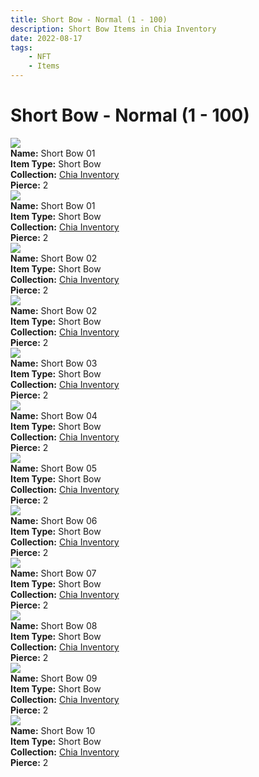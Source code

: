 ```yaml
---
title: Short Bow - Normal (1 - 100)
description: Short Bow Items in Chia Inventory
date: 2022-08-17
tags:
    - NFT
    - Items
---
```


# Short Bow - Normal (1 - 100)
<div class="item_thumbnail">
<img loading="lazy" src="https://wysajenhpma4zibrrs6vus7bx56sn2sgezkmye6ct25rephgdu.arweave.net/t_iQEkad7AcygMYy9Wkvhv30m6kYmVMwTwp67EjzmHc"><br/>
<div><strong>Name:</strong> Short Bow 01</div>
<div><strong>Item Type:</strong> Short Bow</div>
<div><strong>Collection:</strong> <a href="https://www.spacescan.io/xch/nft/collection/col16fpva26fhdjp2echs3cr7c30gzl7qe67hu9grtsjcqldz354asjsyzp6wx">Chia Inventory</a></div>
<div><strong>Pierce:</strong> 2</div>
</div>
<div class="item_thumbnail">
<img loading="lazy" src="https://mhrslttczhebs6uvexv4qlpj6tpqtom27eawplxiuhtt6npwwodq.arweave.net/YeMlzmLJyBl6lSXryC3p9N8JuZr5AWeu6KHnPzX2s4c"><br/>
<div><strong>Name:</strong> Short Bow 01</div>
<div><strong>Item Type:</strong> Short Bow</div>
<div><strong>Collection:</strong> <a href="https://www.spacescan.io/xch/nft/collection/col16fpva26fhdjp2echs3cr7c30gzl7qe67hu9grtsjcqldz354asjsyzp6wx">Chia Inventory</a></div>
<div><strong>Pierce:</strong> 2</div>
</div>
<div class="item_thumbnail">
<img loading="lazy" src="https://itswwgynoa24srhrxmdbpkh2rjd4k7f7kdqkjsaxkycouwjora.arweave.net/ROVrGw1wNclE8bsGF6j6ikfFfL9Q4KTIF1YE6l_kuiI"><br/>
<div><strong>Name:</strong> Short Bow 02</div>
<div><strong>Item Type:</strong> Short Bow</div>
<div><strong>Collection:</strong> <a href="https://www.spacescan.io/xch/nft/collection/col16fpva26fhdjp2echs3cr7c30gzl7qe67hu9grtsjcqldz354asjsyzp6wx">Chia Inventory</a></div>
<div><strong>Pierce:</strong> 2</div>
</div>
<div class="item_thumbnail">
<img loading="lazy" src="https://2aktk2ghyfrp2dxrr444onxxczexjbco5vsbadxlmqn6mugj4e.arweave.net/0BU1aMfB-Yv0O8Y85xzb3Fkl0hE7tZBAO62Qb5lDJ4c"><br/>
<div><strong>Name:</strong> Short Bow 02</div>
<div><strong>Item Type:</strong> Short Bow</div>
<div><strong>Collection:</strong> <a href="https://www.spacescan.io/xch/nft/collection/col16fpva26fhdjp2echs3cr7c30gzl7qe67hu9grtsjcqldz354asjsyzp6wx">Chia Inventory</a></div>
<div><strong>Pierce:</strong> 2</div>
</div>
<div class="item_thumbnail">
<img loading="lazy" src="https://c4t4d45vvozcwxmr2s6gwvkhoionm64fdcb2txbg5jn5s7bs5w4q.arweave.net/FyfB87WrsitdkdS8a1VHchzWe4UYg6ncJupb2Xwy7bk"><br/>
<div><strong>Name:</strong> Short Bow 03</div>
<div><strong>Item Type:</strong> Short Bow</div>
<div><strong>Collection:</strong> <a href="https://www.spacescan.io/xch/nft/collection/col16fpva26fhdjp2echs3cr7c30gzl7qe67hu9grtsjcqldz354asjsyzp6wx">Chia Inventory</a></div>
<div><strong>Pierce:</strong> 2</div>
</div>
<div class="item_thumbnail">
<img loading="lazy" src="https://swgtqqoxqvcvrnpszealwhjdzllsu65noplcvhfzgo2qy2rb65vq.arweave.net/lY04QdeFRVi18skAux0jytcqe61z1iqcuTO1DGoh92s"><br/>
<div><strong>Name:</strong> Short Bow 04</div>
<div><strong>Item Type:</strong> Short Bow</div>
<div><strong>Collection:</strong> <a href="https://www.spacescan.io/xch/nft/collection/col16fpva26fhdjp2echs3cr7c30gzl7qe67hu9grtsjcqldz354asjsyzp6wx">Chia Inventory</a></div>
<div><strong>Pierce:</strong> 2</div>
</div>
<div class="item_thumbnail">
<img loading="lazy" src="https://wz7rs7mdorwvjolndagn5hihm4qcaoe4xvdhsirclj6zkm4prq.arweave.net/tn8ZfYN0bVS5bRgM3p0HZyAgOJy9RnkiIlp9lTOPj_M"><br/>
<div><strong>Name:</strong> Short Bow 05</div>
<div><strong>Item Type:</strong> Short Bow</div>
<div><strong>Collection:</strong> <a href="https://www.spacescan.io/xch/nft/collection/col16fpva26fhdjp2echs3cr7c30gzl7qe67hu9grtsjcqldz354asjsyzp6wx">Chia Inventory</a></div>
<div><strong>Pierce:</strong> 2</div>
</div>
<div class="item_thumbnail">
<img loading="lazy" src="https://3cmmhc6lora5rqzcz3fmbaklkqpjji4ztk4hju67p4tyu6loi6pa.arweave.net/2JjDi8t0QdjDIs7KwIFLVB6Uo5mauHTT338ninluR54"><br/>
<div><strong>Name:</strong> Short Bow 06</div>
<div><strong>Item Type:</strong> Short Bow</div>
<div><strong>Collection:</strong> <a href="https://www.spacescan.io/xch/nft/collection/col16fpva26fhdjp2echs3cr7c30gzl7qe67hu9grtsjcqldz354asjsyzp6wx">Chia Inventory</a></div>
<div><strong>Pierce:</strong> 2</div>
</div>
<div class="item_thumbnail">
<img loading="lazy" src="https://zocefmjh5im7phfxxw2ym3cfx6ow3mlqtgxntfitb4bfg6kt2d6a.arweave.net/y4RCsSfqGfect721hmxFv51tsXCZrtmVEw8CU3lT0Pw"><br/>
<div><strong>Name:</strong> Short Bow 07</div>
<div><strong>Item Type:</strong> Short Bow</div>
<div><strong>Collection:</strong> <a href="https://www.spacescan.io/xch/nft/collection/col16fpva26fhdjp2echs3cr7c30gzl7qe67hu9grtsjcqldz354asjsyzp6wx">Chia Inventory</a></div>
<div><strong>Pierce:</strong> 2</div>
</div>
<div class="item_thumbnail">
<img loading="lazy" src="https://455z3ciqrhxcxb6vmjce2llc5y5czr4absgb5uewkyzy2ynmevsq.arweave.net/53udiRCJ7iuH1WJETS1i7josx4AMjB7QllYzjWGsJWU"><br/>
<div><strong>Name:</strong> Short Bow 08</div>
<div><strong>Item Type:</strong> Short Bow</div>
<div><strong>Collection:</strong> <a href="https://www.spacescan.io/xch/nft/collection/col16fpva26fhdjp2echs3cr7c30gzl7qe67hu9grtsjcqldz354asjsyzp6wx">Chia Inventory</a></div>
<div><strong>Pierce:</strong> 2</div>
</div>
<div class="item_thumbnail">
<img loading="lazy" src="https://zzckcxfpnepmqnc6vqentz2evxi5wvy33f6qbhoat5gnrla2.arweave.net/_zkShXK9pHsg0XqwI2edErdHbVxvZfQCdwJ9M2-KwaA"><br/>
<div><strong>Name:</strong> Short Bow 09</div>
<div><strong>Item Type:</strong> Short Bow</div>
<div><strong>Collection:</strong> <a href="https://www.spacescan.io/xch/nft/collection/col16fpva26fhdjp2echs3cr7c30gzl7qe67hu9grtsjcqldz354asjsyzp6wx">Chia Inventory</a></div>
<div><strong>Pierce:</strong> 2</div>
</div>
<div class="item_thumbnail">
<img loading="lazy" src="https://cr2llti4rk5jor2odjiehx2lxs5malvw66rmab2q3rcsj6jasaoq.arweave.net/FHS1zRyKupdHThpQQ99LvLrALrb3osAHUNxFJPkgkB0"><br/>
<div><strong>Name:</strong> Short Bow 10</div>
<div><strong>Item Type:</strong> Short Bow</div>
<div><strong>Collection:</strong> <a href="https://www.spacescan.io/xch/nft/collection/col16fpva26fhdjp2echs3cr7c30gzl7qe67hu9grtsjcqldz354asjsyzp6wx">Chia Inventory</a></div>
<div><strong>Pierce:</strong> 2</div>
</div>

